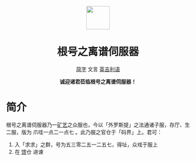 <div align="center">

<image src="https://avatars.githubusercontent.com/u/221571897" height="64"/>
    
# 根号之离谱伺服器
[简字](README.md)
文言
[英吉利语](README-en.md)

**诚迎诸君莅临根号之离谱伺服器！**

</div>

# 简介

根号之离谱伺服器乃一[矿艺](https://lzh.minecraft.wiki)之众服也，今以「外罗斯提」之法通诸子服，存厅、生二服，版为 爪哇一点二一点七 。此乃服之官仓于「码界」上。君可：

1. 入「求求」之群，号为五三零二五一二五七，得址，众戏于服上
2. 在 [馈](https://www.github.com/RadicalSMP/Feedback)仓 进谏


